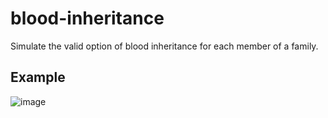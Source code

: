 # blood-inheritance
Simulate the valid option of blood inheritance for each member of a family.

## Example
![image](https://github.com/Aeziren/dna-inheritance/assets/123553708/2ea3fb96-b1a6-4511-923f-13f901db236f)

